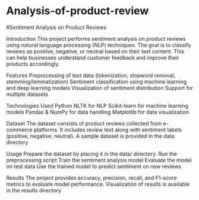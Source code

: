 # Analysis-of-product-review
#Sentiment Analysis on Product Reviews

Introduction
This project performs sentiment analysis on product reviews using natural language processing (NLP) techniques. The goal is to classify reviews as positive, negative, or neutral based on their text content. This can help businesses understand customer feedback and improve their products accordingly.

Features
Preprocessing of text data (tokenization, stopword removal, stemming/lemmatization)
Sentiment classification using machine learning and deep learning models
Visualization of sentiment distribution
Support for multiple datasets

Technologies Used
Python
NLTK for NLP
Scikit-learn for machine learning models
Pandas & NumPy for data handling
Matplotlib for data visualization

Dataset
The dataset consists of product reviews collected from e-commerce platforms. It includes review text along with sentiment labels (positive, negative, neutral). A sample dataset is provided in the data directory

Usage
Prepare the dataset by placing it in the data/ directory.
Run the preprocessing script
Train the sentiment analysis model
Evaluate the model on test data
Use the trained model to predict sentiment on new reviews

Results
The project provides accuracy, precision, recall, and F1-score metrics to evaluate model performance. Visualization of results is available in the results directory

